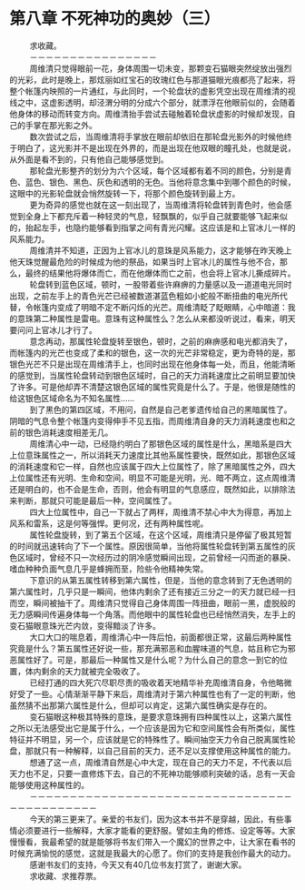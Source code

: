 <h1>第八章 不死神功的奥妙（三）</h1>
<div id="content">&nbsp&nbsp&nbsp&nbsp&nbsp&nbsp&nbsp&nbsp
 求收藏。
 <br/>&nbsp&nbsp&nbsp&nbsp&nbsp&nbsp&nbsp&nbsp
 －－－－－－－－－－－－－－－－
 <br/>&nbsp&nbsp&nbsp&nbsp&nbsp&nbsp&nbsp&nbsp
 周维清只觉得眼前一花，身体周围一切未变，那颗变石猫眼突然绽放出强烈的光彩，此时是晚上，那炫丽如红宝石的玫瑰红色与那道猫眼光痕都亮了起来，将整个帐篷内映照的一片通红，与此同时，一个轮盘状的虚影凭空出现在周维清的视线之中，这虚影透明，却泾渭分明的分成六个部分，就漂浮在他眼前似的，会随着他身体的移动而转变方向。周维清抬手尝试去碰触着轮盘状虚影的时候却发现，自己的手掌在那光影之外。
 <br/>&nbsp&nbsp&nbsp&nbsp&nbsp&nbsp&nbsp&nbsp
 数次尝试之后，当周维清将手掌放在眼前却依旧在那轮盘光影外的时候他终于明白了，这光影并不是出现在外界的，而是出现在他双眼的瞳孔处，也就是说，从外面是看不到的，只有他自己能够感觉到。
 <br/>&nbsp&nbsp&nbsp&nbsp&nbsp&nbsp&nbsp&nbsp
 那轮盘光影整齐的划分为六个区域，每个区域都有着不同的颜色，分别是青色、蓝色、银色、黑色、灰色和透明的无色。当他将意念集中到哪个颜色的时候，这眼中的光影轮盘就会悄然旋转一下，将那个颜色旋转到最上方。
 <br/>&nbsp&nbsp&nbsp&nbsp&nbsp&nbsp&nbsp&nbsp
 更为奇异的感觉也就在这一刻出现了，当周维清将轮盘转到青色时，他会感觉到全身上下都充斥着一种轻灵的气息，轻飘飘的，似乎自己就要能够飞起来似的，抬起左手，也隐约能够看到指掌之间有青光闪耀。这应该是和上官冰儿一样的风系能力。
 <br/>&nbsp&nbsp&nbsp&nbsp&nbsp&nbsp&nbsp&nbsp
 周维清并不知道，正因为上官冰儿的意珠是风系能力，这才能够在昨天晚上他天珠觉醒最危险的时候成为他的祭品，如果当时上官冰儿的属性与他不合，那么，最终的结果他将爆体而亡，而在他爆体而亡之前，也会将上官冰儿撕成碎片。
 <br/>&nbsp&nbsp&nbsp&nbsp&nbsp&nbsp&nbsp&nbsp
 轮盘转到蓝色区域，顿时，一股带着些许麻痹的力量感以及一道道电光同时出现，之前左手上的青色光芒已经被数道湛蓝色粗如小蛇般不断扭曲的电光所代替，令帐篷内变成了明暗不定不断闪烁的光芒。周维清眨了眨眼睛，心中暗道：我的意珠第二种属性是雷电。意珠有这种属性么？怎么从来都没听说过，看来，明天要问问上官冰儿才行了。
 <br/>&nbsp&nbsp&nbsp&nbsp&nbsp&nbsp&nbsp&nbsp
 意念再动，那属性轮盘旋转至银色，顿时，之前的麻痹感和电光都消失了，而帐篷内的光芒也变成了柔和的银色，这一次的光芒非常稳定，更为奇特的是，那银色光芒不只是出现在周维清手上，也同时出现在他身体每一处，而且，他能清晰的感觉到，当属性轮盘转动到银色区域时，自己的天力消耗速度比之前明显要加快了许多。可是他却弄不清楚这银色区域的属性究竟是什么了。于是，他很是随性的给这银色区域命名为不知名属性……
 <br/>&nbsp&nbsp&nbsp&nbsp&nbsp&nbsp&nbsp&nbsp
 到了黑色的第四区域，不用问，自然是自己老爹遗传给自己的黑暗属性了。阴暗的气息令整个帐篷内变得伸手不见五指，而周维清自身的天力消耗速度也和之前的银色消耗速度相差无几。
 <br/>&nbsp&nbsp&nbsp&nbsp&nbsp&nbsp&nbsp&nbsp
 周维清心中一动，已经隐约明白了那银色区域的属性是什么，黑暗系是四大上位意珠属性之一，所以消耗天力速度比其他系属性要快，既然如此，那银色区域的消耗速度和它一样，自然也应该属于四大上位属性了，除了黑暗属性之外，四大上位属性还有光明、生命和空间，明显不可能是光明，光、暗不两立，这点周维清还是明白的，也不会是生命，否则，他会有明显的气息感应，既然如此，以排除法来判断，那就只可能是最后一种，空间属性了。
 <br/>&nbsp&nbsp&nbsp&nbsp&nbsp&nbsp&nbsp&nbsp
 四大上位属性中，自己一下就占了两样，周维清不禁心中大为得意，再加上风系和雷系，这是何等强悍。更何况，还有两种属性呢。
 <br/>&nbsp&nbsp&nbsp&nbsp&nbsp&nbsp&nbsp&nbsp
 属性轮盘旋转，到了第五个区域，在这个区域，周维清只是停留了极其短暂的时间就迅速转向了下一个属性。原因很简单，当他将属性轮盘转到第五属性的灰色区域时，曾经不只一次经历过的阴冷感觉瞬间出现，之前曾经一闪而逝的暴戾、嗜血种种负面气息几乎是蜂拥而至，险些令他精神失常。
 <br/>&nbsp&nbsp&nbsp&nbsp&nbsp&nbsp&nbsp&nbsp
 下意识的从第五属性转移到第六属性，但是，当他的意念转到了无色透明的第六属性时，几乎只是一瞬间，他体内剩余了还有接近三分之一的天力就已经一扫而空，瞬间被抽干了。周维清只觉得自己身体周围一阵扭曲，眼前一黑，虚脱般的无力感瞬间传遍身体每一个角落。而他眼中的属性轮盘也已经悄然消失，左手上的变石猫眼意珠光芒内敛，变得黯淡了许多。
 <br/>&nbsp&nbsp&nbsp&nbsp&nbsp&nbsp&nbsp&nbsp
 大口大口的喘息着，周维清心中一阵后怕，前面都很正常，这最后两种属性究竟是什么？第五属性还好说一些，那充满邪恶和血腥味道的气息，姑且称它为邪恶属性好了。可是，那最后一种属性又是什么呢？为什么自己的意念一到它的位置，体内剩余的天力就被完全吸收了。
 <br/>&nbsp&nbsp&nbsp&nbsp&nbsp&nbsp&nbsp&nbsp
 已经打通的四大死穴尽职尽责的吸收着天地精华补充周维清自身，令他略微好受了一些。心情渐渐平静下来后，周维清对于第六种属性也有了一定的判断，他虽然猜不出那第六属性是什么，但却可以肯定，这第六属性确实是存在的。
 <br/>&nbsp&nbsp&nbsp&nbsp&nbsp&nbsp&nbsp&nbsp
 变石猫眼这种极其特殊的意珠，是要求意珠拥有四种属性以上，这第六属性之所以无法感受出它是属于什么，一个应该是因为它和空间属性会有所类似，属性特征并不明显，另一个，应该就是它的特殊性了。瞬间抽空天力令自己脱离属性轮盘，那就只有一种解释，以自己目前的天力，还不足以支撑使用这种属性的能力。
 <br/>&nbsp&nbsp&nbsp&nbsp&nbsp&nbsp&nbsp&nbsp
 想通了这一点，周维清自然是心中大定，现在自己的天力不足，不代表以后天力也不足，只要一直修炼下去，自己的不死神功能够顺利突破的话，总有一天会能够使用这种属性的。
 <br/>&nbsp&nbsp&nbsp&nbsp&nbsp&nbsp&nbsp&nbsp
 －－－－－－－－－－－－－－－－－－－－－－－－－－－－－－－－－－－－－－－－－－－－
 <br/>&nbsp&nbsp&nbsp&nbsp&nbsp&nbsp&nbsp&nbsp
 今天的第三更来了。亲爱的书友们，因为这本书并不是穿越，因此，有些事情必须要进行一些解释，大家才能看的更舒服。譬如主角的修炼、设定等等。大家慢慢看，我最希望的就是能够将书友们带入一个魔幻的世界之中，让大家在看书的时候充满愉悦的感觉，这就是我最大的心愿了。你们的支持是我创作最大的动力。
 <br/>&nbsp&nbsp&nbsp&nbsp&nbsp&nbsp&nbsp&nbsp
 感谢书友们的支持，今天又有40几位书友打赏了，谢谢大家。
 <br/>&nbsp&nbsp&nbsp&nbsp&nbsp&nbsp&nbsp&nbsp
 求收藏、求推荐票。
 <br/>&nbsp&nbsp&nbsp&nbsp&nbsp&nbsp&nbsp&nbsp
</div>
